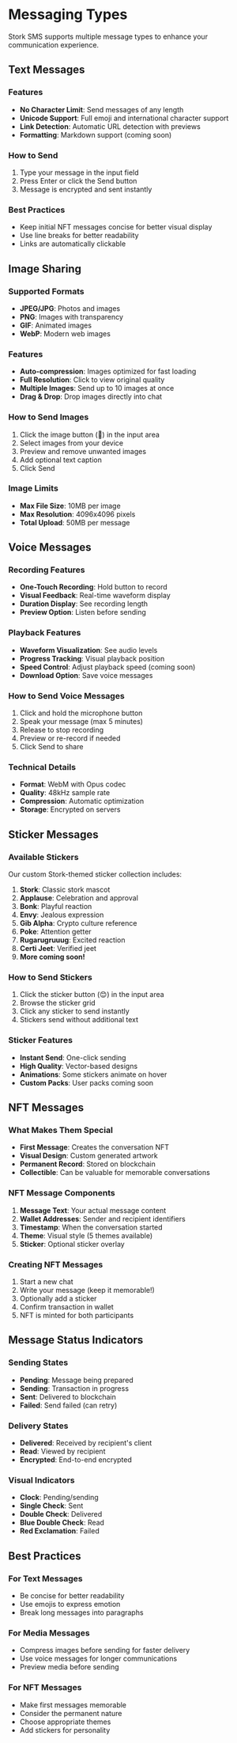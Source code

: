 # Messaging Types

Stork SMS supports multiple message types to enhance your communication experience.

## Text Messages

### Features
- **No Character Limit**: Send messages of any length
- **Unicode Support**: Full emoji and international character support
- **Link Detection**: Automatic URL detection with previews
- **Formatting**: Markdown support (coming soon)

### How to Send
1. Type your message in the input field
2. Press Enter or click the Send button
3. Message is encrypted and sent instantly

### Best Practices
- Keep initial NFT messages concise for better visual display
- Use line breaks for better readability
- Links are automatically clickable

## Image Sharing

### Supported Formats
- **JPEG/JPG**: Photos and images
- **PNG**: Images with transparency
- **GIF**: Animated images
- **WebP**: Modern web images

### Features
- **Auto-compression**: Images optimized for fast loading
- **Full Resolution**: Click to view original quality
- **Multiple Images**: Send up to 10 images at once
- **Drag & Drop**: Drop images directly into chat

### How to Send Images
1. Click the image button (📎) in the input area
2. Select images from your device
3. Preview and remove unwanted images
4. Add optional text caption
5. Click Send

### Image Limits
- **Max File Size**: 10MB per image
- **Max Resolution**: 4096x4096 pixels
- **Total Upload**: 50MB per message

## Voice Messages

### Recording Features
- **One-Touch Recording**: Hold button to record
- **Visual Feedback**: Real-time waveform display
- **Duration Display**: See recording length
- **Preview Option**: Listen before sending

### Playback Features
- **Waveform Visualization**: See audio levels
- **Progress Tracking**: Visual playback position
- **Speed Control**: Adjust playback speed (coming soon)
- **Download Option**: Save voice messages

### How to Send Voice Messages
1. Click and hold the microphone button
2. Speak your message (max 5 minutes)
3. Release to stop recording
4. Preview or re-record if needed
5. Click Send to share

### Technical Details
- **Format**: WebM with Opus codec
- **Quality**: 48kHz sample rate
- **Compression**: Automatic optimization
- **Storage**: Encrypted on servers

## Sticker Messages

### Available Stickers
Our custom Stork-themed sticker collection includes:

1. **Stork**: Classic stork mascot
2. **Applause**: Celebration and approval
3. **Bonk**: Playful reaction
4. **Envy**: Jealous expression
5. **Gib Alpha**: Crypto culture reference
6. **Poke**: Attention getter
7. **Rugarugruuug**: Excited reaction
8. **Certi Jeet**: Verified jeet
9. **More coming soon!**

### How to Send Stickers
1. Click the sticker button (😊) in the input area
2. Browse the sticker grid
3. Click any sticker to send instantly
4. Stickers send without additional text

### Sticker Features
- **Instant Send**: One-click sending
- **High Quality**: Vector-based designs
- **Animations**: Some stickers animate on hover
- **Custom Packs**: User packs coming soon

## NFT Messages

### What Makes Them Special
- **First Message**: Creates the conversation NFT
- **Visual Design**: Custom generated artwork
- **Permanent Record**: Stored on blockchain
- **Collectible**: Can be valuable for memorable conversations

### NFT Message Components
1. **Message Text**: Your actual message content
2. **Wallet Addresses**: Sender and recipient identifiers
3. **Timestamp**: When the conversation started
4. **Theme**: Visual style (5 themes available)
5. **Sticker**: Optional sticker overlay

### Creating NFT Messages
1. Start a new chat
2. Write your message (keep it memorable!)
3. Optionally add a sticker
4. Confirm transaction in wallet
5. NFT is minted for both participants

## Message Status Indicators

### Sending States
- **Pending**: Message being prepared
- **Sending**: Transaction in progress
- **Sent**: Delivered to blockchain
- **Failed**: Send failed (can retry)

### Delivery States
- **Delivered**: Received by recipient's client
- **Read**: Viewed by recipient
- **Encrypted**: End-to-end encrypted

### Visual Indicators
- **Clock**: Pending/sending
- **Single Check**: Sent
- **Double Check**: Delivered
- **Blue Double Check**: Read
- **Red Exclamation**: Failed

## Best Practices

### For Text Messages
- Be concise for better readability
- Use emojis to express emotion
- Break long messages into paragraphs

### For Media Messages
- Compress images before sending for faster delivery
- Use voice messages for longer communications
- Preview media before sending

### For NFT Messages
- Make first messages memorable
- Consider the permanent nature
- Choose appropriate themes
- Add stickers for personality